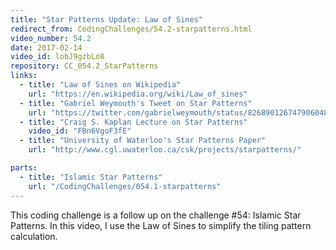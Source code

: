```yaml
---
title: "Star Patterns Update: Law of Sines"
redirect_from: CodingChallenges/54.2-starpatterns.html
video_number: 54.2
date: 2017-02-14
video_id: lobJ9gzbLo8
repository: CC_054.2_StarPatterns
links:
  - title: "Law of Sines on Wikipedia"
    url: "https://en.wikipedia.org/wiki/Law_of_sines"
  - title: "Gabriel Weymouth's Tweet on Star Patterns"
    url: "https://twitter.com/gabrielweymouth/status/826890126747906048"
  - title: "Craig S. Kaplan Lecture on Star Patterns"
    video_id: "FBn6VgoF3fE"
  - title: "University of Waterloo's Star Patterns Paper"
    url: "http://www.cgl.uwaterloo.ca/csk/projects/starpatterns/"

parts:
  - title: "Islamic Star Patterns"
    url: "/CodingChallenges/054.1-starpatterns"
---
```


This coding challenge is a follow up on the challenge #54: Islamic Star Patterns. In this video, I use the Law of Sines to simplify the tiling pattern calculation.
